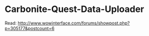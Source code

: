 # Carbonite-Quest-Data-Uploader

Read: http://www.wowinterface.com/forums/showpost.php?p=305177&postcount=6